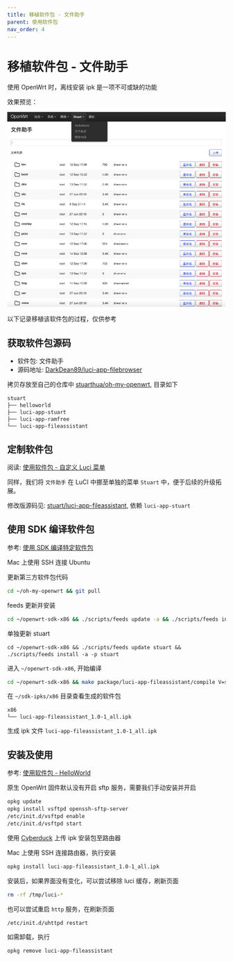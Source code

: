 ```yaml
---
title: 移植软件包 - 文件助手
parent: 使用软件包
nav_order: 4
---
```


# 移植软件包 - 文件助手

使用 OpenWrt 时，离线安装 ipk 是一项不可或缺的功能

效果预览：

![Snipaste_2019-09-14_12-11-57.png](https://raw.githubusercontent.com/stuarthua/PicGo/master/oh-my-openwrt/Snipaste_2019-09-14_12-11-57.png)

以下记录移植该软件包的过程，仅供参考

## 获取软件包源码

* 软件包: 文件助手
* 源码地址: [DarkDean89/luci-app-filebrowser](https://github.com/DarkDean89/luci-app-filebrowser)

拷贝存放至自己的仓库中 [stuarthua/oh-my-openwrt](https://github.com/stuarthua/oh-my-openwrt), 目录如下

```
stuart
├── helloworld
├── luci-app-stuart
├── luci-app-ramfree
└── luci-app-fileassistant
```

## 定制软件包

阅读: [使用软件包 - 自定义 Luci 菜单](https://stuarthua.github.io/oh-my-openwrt/use-package-stuart.html)

同样，我们将 `文件助手` 在 LuCI 中挪至单独的菜单 `Stuart` 中，便于后续的升级拓展。

修改版源码见: [stuart/luci-app-fileassistant](https://github.com/stuarthua/oh-my-openwrt/tree/master/stuart/luci-app-fileassistant), 依赖 `luci-app-stuart`

## 使用 SDK 编译软件包

参考: [使用 SDK 编译特定软件包](https://stuarthua.github.io/oh-my-openwrt/make-by-sdk.html)

Mac 上使用 SSH 连接 Ubuntu

更新第三方软件包代码

```bash
cd ~/oh-my-openwrt && git pull
```

feeds 更新并安装

```bash
cd ~/openwrt-sdk-x86 && ./scripts/feeds update -a && ./scripts/feeds install -a
```

单独更新 stuart

```
cd ~/openwrt-sdk-x86 && ./scripts/feeds update stuart && ./scripts/feeds install -a -p stuart
```

进入 `~/openwrt-sdk-x86`, 开始编译

```bash
cd ~/openwrt-sdk-x86 && make package/luci-app-fileassistant/compile V=s
```

在 `~/sdk-ipks/x86` 目录查看生成的软件包

```
x86
└── luci-app-fileassistant_1.0-1_all.ipk
```

生成 ipk 文件 `luci-app-fileassistant_1.0-1_all.ipk`

## 安装及使用

参考: [使用软件包 - HelloWorld](https://stuarthua.github.io/oh-my-openwrt/use-package-helloworld.html)

原生 OpenWrt 固件默认没有开启 sftp 服务，需要我们手动安装并开启

```bash
opkg update
opkg install vsftpd openssh-sftp-server
/etc/init.d/vsftpd enable
/etc/init.d/vsftpd start
```

使用 [Cyberduck](https://cyberduck.io/) 上传 ipk 安装包至路由器

Mac 上使用 SSH 连接路由器，执行安装

```bash
opkg install luci-app-fileassistant_1.0-1_all.ipk
```

安装后，如果界面没有变化，可以尝试移除 luci 缓存，刷新页面

```bash
rm -rf /tmp/luci-*
```

也可以尝试重启 `http` 服务，在刷新页面

```bash
/etc/init.d/uhttpd restart
```

如需卸载，执行

```bash
opkg remove luci-app-fileassistant
```